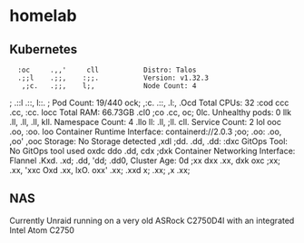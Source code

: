 # homelab

## Kubernetes
      :oc     .,,'     cll           Distro: Talos
      .;;l    .;;,    :;;.           Version: v1.32.3
       ,;c.   .;;,    l;,            Node Count: 4
 ;     .::l   .::,   l::.     ;      Pod Count: 19/440
ock;    ,:c.  .::,  .l:,    .Ocd     Total CPUs: 32
 :cod    ccc  .cc,  :cc.   locc      Total RAM: 66.73GB
  .cl0   ;co  .cc,  oc;   0lc.       Unhealthy pods: 0
    llk  .ll, .ll, .ll,  kll.        Namespace Count: 4
    .llo  ll: .ll, ;ll. cll.         Service Count: 2
     lol  ooc .oo, :oo. loo          Container Runtime Interface: containerd://2.0.3
    ;oo; .oo: .oo, ,oo' ,ooc         Storage: No Storage detected
   ,xdl  ;dd. .dd, .dd:  :dxc        GitOps Tool: No GitOps tool used
  oxdc   ddo  .dd,  cdx   ;dxk       Container Networking Interface: Flannel
.Kxd.   .xd;  .dd,  'dd;   .dd0,     Cluster Age: 0d
;xx     dxx   .xx,   dxk     oxc
       ;xx;   .xx,   'xxc
       Oxd    .xx,    lxO.
      oxx'    .xx;    .xxd
       x;     .xx;     ,x
              .xx;

## NAS
Currently Unraid running on a very old ASRock C2750D4I with an integrated Intel Atom C2750
